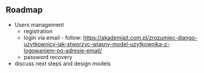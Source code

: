 ## Roadmap
- Users management
  - registration 
  - login via email - follow: https://akademiait.com.pl/zrozumiec-django-uzytkownicy-jak-stworzyc-wlasny-model-uzytkownika-z-logowaniem-po-adresie-email/
  - password recovery
- discuss next steps and design models
